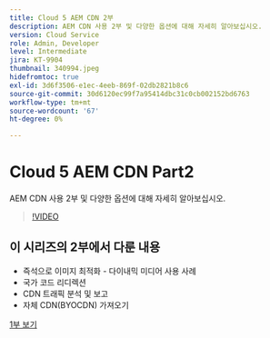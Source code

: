 ```yaml
---
title: Cloud 5 AEM CDN 2부
description: AEM CDN 사용 2부 및 다양한 옵션에 대해 자세히 알아보십시오.
version: Cloud Service
role: Admin, Developer
level: Intermediate
jira: KT-9904
thumbnail: 340994.jpeg
hidefromtoc: true
exl-id: 3d6f3506-e1ec-4eeb-869f-02db2821b8c6
source-git-commit: 30d6120ec99f7a95414dbc31c0cb002152bd6763
workflow-type: tm+mt
source-wordcount: '67'
ht-degree: 0%

---
```


# Cloud 5 AEM CDN Part2

AEM CDN 사용 2부 및 다양한 옵션에 대해 자세히 알아보십시오.

>[!VIDEO](https://video.tv.adobe.com/v/340994?quality=12&learn=on)

## 이 시리즈의 2부에서 다룬 내용

+ 즉석으로 이미지 최적화 - 다이내믹 미디어 사용 사례
+ 국가 코드 리디렉션
+ CDN 트래픽 분석 및 보고
+ 자체 CDN(BYOCDN) 가져오기

[1부 보기](cloud5-aem-cdn-part1.md)